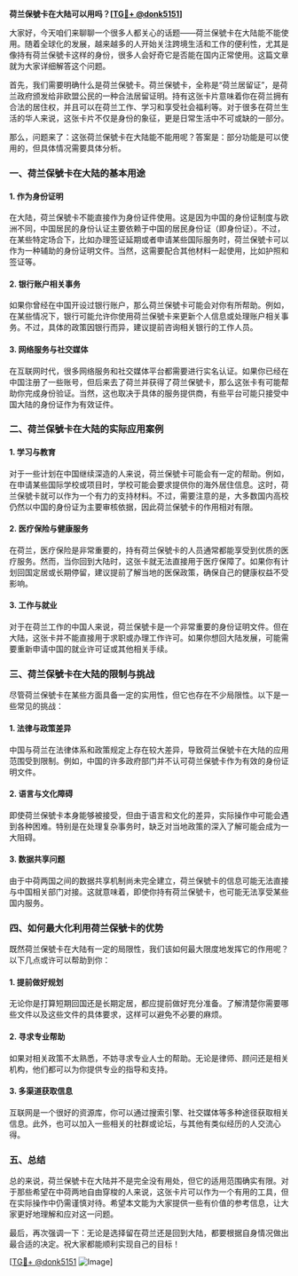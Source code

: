**荷兰保號卡在大陆可以用吗？[[TG💪+ @donk5151](https://t.me/s/donk5151)]**

大家好，今天咱们来聊聊一个很多人都关心的话题——荷兰保號卡在大陆能不能使用。随着全球化的发展，越来越多的人开始关注跨境生活和工作的便利性，尤其是像持有荷兰保號卡这样的身份，很多人会好奇它是否能在国内正常使用。这篇文章就为大家详细解答这个问题。

首先，我们需要明确什么是荷兰保號卡。荷兰保號卡，全称是“荷兰居留证”，是荷兰政府颁发给非欧盟公民的一种合法居留证明。持有这张卡片意味着你在荷兰拥有合法的居住权，并且可以在荷兰工作、学习和享受社会福利等。对于很多在荷兰生活的华人来说，这张卡片不仅是身份的象征，更是日常生活中不可或缺的一部分。

那么，问题来了：这张荷兰保號卡在大陆能不能用呢？答案是：部分功能是可以使用的，但具体情况需要具体分析。

### **一、荷兰保號卡在大陆的基本用途**

#### **1. 作为身份证明**
在大陆，荷兰保號卡不能直接作为身份证件使用。这是因为中国的身份证制度与欧洲不同，中国居民的身份认证主要依赖于中国的居民身份证（即身份证）。不过，在某些特定场合下，比如办理签证延期或者申请某些国际服务时，荷兰保號卡可以作为一种辅助的身份证明文件。当然，这需要配合其他材料一起使用，比如护照和签证等。

#### **2. 银行账户相关事务**
如果你曾经在中国开设过银行账户，那么荷兰保號卡可能会对你有所帮助。例如，在某些情况下，银行可能允许你使用荷兰保號卡来更新个人信息或处理账户相关事务。不过，具体的政策因银行而异，建议提前咨询相关银行的工作人员。

#### **3. 网络服务与社交媒体**
在互联网时代，很多网络服务和社交媒体平台都需要进行实名认证。如果你已经在中国注册了一些账号，但后来去了荷兰并获得了荷兰保號卡，那么这张卡有可能帮助你完成身份验证。当然，这也取决于具体的服务提供商，有些平台可能只接受中国大陆的身份证作为有效证件。

### **二、荷兰保號卡在大陆的实际应用案例**

#### **1. 学习与教育**
对于一些计划在中国继续深造的人来说，荷兰保號卡可能会有一定的帮助。例如，在申请某些国际学校或项目时，学校可能会要求提供你的海外居住信息。这时，荷兰保號卡就可以作为一个有力的支持材料。不过，需要注意的是，大多数国内高校仍然以中国的身份证为主要审核依据，因此荷兰保號卡的作用相对有限。

#### **2. 医疗保险与健康服务**
在荷兰，医疗保险是非常重要的，持有荷兰保號卡的人员通常都能享受到优质的医疗服务。然而，当你回到大陆时，这张卡就无法直接用于医疗保障了。如果你有计划回国定居或长期停留，建议提前了解当地的医保政策，确保自己的健康权益不受影响。

#### **3. 工作与就业**
对于在荷兰工作的中国人来说，荷兰保號卡是一个非常重要的身份证明文件。但在大陆，这张卡并不能直接用于求职或办理工作许可。如果你想回大陆发展，可能需要重新申请中国的就业许可证或其他相关手续。

### **三、荷兰保號卡在大陆的限制与挑战**

尽管荷兰保號卡在某些方面具备一定的实用性，但它也存在不少局限性。以下是一些常见的挑战：

#### **1. 法律与政策差异**
中国与荷兰在法律体系和政策规定上存在较大差异，导致荷兰保號卡在大陆的应用范围受到限制。例如，中国的许多政府部门并不认可荷兰保號卡作为有效的身份证明文件。

#### **2. 语言与文化障碍**
即使荷兰保號卡本身能够被接受，但由于语言和文化的差异，实际操作中可能会遇到各种困难。特别是在处理复杂事务时，缺乏对当地政策的深入了解可能会成为一大阻碍。

#### **3. 数据共享问题**
由于中荷两国之间的数据共享机制尚未完全建立，荷兰保號卡的信息可能无法直接与中国相关部门对接。这就意味着，即使你持有荷兰保號卡，也可能无法享受某些国内服务。

### **四、如何最大化利用荷兰保號卡的优势**

既然荷兰保號卡在大陆有一定的局限性，我们该如何最大限度地发挥它的作用呢？以下几点或许可以帮助到你：

#### **1. 提前做好规划**
无论你是打算短期回国还是长期定居，都应提前做好充分准备。了解清楚你需要哪些文件以及这些文件的具体要求，这样可以避免不必要的麻烦。

#### **2. 寻求专业帮助**
如果对相关政策不太熟悉，不妨寻求专业人士的帮助。无论是律师、顾问还是相关机构，他们都可以为你提供专业的指导和支持。

#### **3. 多渠道获取信息**
互联网是一个很好的资源库，你可以通过搜索引擎、社交媒体等多种途径获取相关信息。此外，也可以加入一些相关的社群或论坛，与其他有类似经历的人交流心得。

### **五、总结**

总的来说，荷兰保號卡在大陆并不是完全没有用处，但它的适用范围确实有限。对于那些希望在中荷两地自由穿梭的人来说，这张卡片可以作为一个有用的工具，但在实际操作中仍需谨慎对待。希望本文能为大家提供一些有价值的参考信息，让大家更好地理解和应对这一问题。

最后，再次强调一下：无论是选择留在荷兰还是回到大陆，都要根据自身情况做出最合适的决定。祝大家都能顺利实现自己的目标！

[[TG💪+ @donk5151](https://t.me/s/donk5151) ![Image](https://i.postimg.cc/rwNCRYN7/Snipaste-2025-04-30-17-27-05.png)]